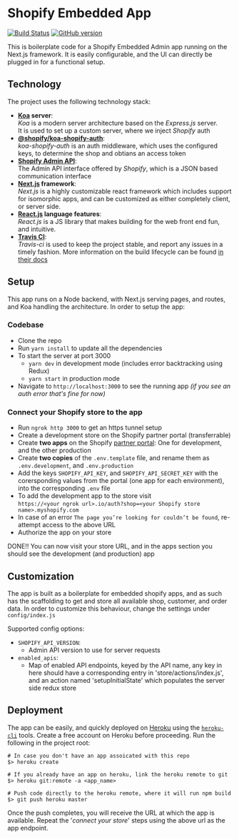 # Shopify Embedded App
[![Build Status](https://travis-ci.com/varevarao/potd_5_next_redux_shopify.svg?branch=master)](https://travis-ci.com/varevarao/potd_5_next_redux_shopify)  [![GitHub version](https://img.shields.io/github/package-json/v/varevarao/potd_5_next_redux_shopify)](https://github.com/varevarao/potd_5_next_redux_shopify)

This is boilerplate code for a Shopify Embedded Admin app running on the Next.js framework. It is easily configurable, and the UI can directly be plugged in for a functional setup.

## Technology
The project uses the following technology stack:
- **[Koa](https://github.com/koajs/koa) server**:  
    *Koa* is a modern server architecture based on the *Express.js* server.  
    It is used to set up a custom server, where we inject *Shopify* auth
- **[@shopify/koa-shopify-auth](https://github.com/Shopify/quilt/blob/master/packages/koa-shopify-auth/README.md)**:  
     *koa-shopify-auth* is an auth middleware, which uses the configured keys, to determine the shop and obtians an access token
- **[Shopify Admin API](https://help.shopify.com/en/api/reference)**:  
    The Admin API interface offered by *Shopify*, which is a JSON based communication interface
- **[Next.js](https://github.com/zeit/next.js/) framework**:   
     *Next.js* is a highly customizable react framework which includes support for isomorphic apps, and can be customized as either completely client, or server side.
- **[React.js](https://github.com/facebook/react) language features**:  
    *React.js* is a JS library that makes building for the web front end fun, and intuitive.
- **[Travis CI]()**:  
    *Travis-ci* is used to keep the project stable, and report any issues in a timely fashion. More information on the build lifecycle can be found [in their docs](https://docs.travis-ci.com/user/job-lifecycle/)

## Setup
This app runs on a Node backend, with Next.js serving pages, and routes, and Koa handling the architecture. In order to setup the app:

### Codebase
- Clone the repo
- Run `yarn install` to update all the dependencies
- To start the server at port 3000
    - `yarn dev` in development mode (includes error backtracking using Redux)
    - `yarn start` in production mode
- Navigate to `http://localhost:3000` to see the running app *(if you see an auth error that's fine for now)*

### Connect your Shopify store to the app
- Run `ngrok http 3000` to get an https tunnel setup
- Create a development store on the Shopify partner portal (transferrable)
- Create **two apps** on the Shopify [partner portal](https://partners.shopify.com): One for development, and the other production
- Create **two copies** of the `.env.template` file, and rename them as `.env.development`, and `.env.production`
- Add the keys `SHOPIFY_API_KEY`, and `SHOPIFY_API_SECRET_KEY` with the corersponding values from the portal (one app for each environment), into the corresponding `.env` file
- To add the development app to the store visit  
`https://<your ngrok url>.io/auth?shop=<your Shopify store name>.myshopify.com`
- In case of an error `The page you’re looking for couldn’t be found`, re-attempt access to the above URL
- Authorize the app on your store

DONE!! You can now visit your store URL, and in the apps section you should see the development (and production) app

## Customization
The app is built as a boilerplate for embedded shopify apps, and as such has the scaffolding to get and store all available shop, customer, and order data. In order to customize this behaviour, change the settings under `config/index.js`

Supported config options:
- `SHOPIFY_API_VERSION`:  
    - Admin API version to use for server requests
- `enabled_apis`:  
    - Map of enabled API endpoints, keyed by the API name, any key in here should have a corresponding entry in 'store/actions/index.js', and an action named 'setupInitialState' which populates the server side redux store

## Deployment
The app can be easily, and quickly deployed on [Heroku](https://www.heroku.com) using the [`heroku-cli`](https://devcenter.heroku.com/articles/heroku-cli) tools. Create a free account on Heroku before proceeding.
Run the following in the project root:
```
# In case you don't have an app assoicated with this repo
$> heroku create 

# If you already have an app on heroku, link the heroku remote to git
$> heroku git:remote -a <app_name>

# Push code directly to the heroku remote, where it will run npm build
$> git push heroku master
```
Once the push completes, you will receive the URL at which the app is available. Repeat the '*connect your store*' steps using the above url as the app endpoint.
